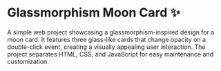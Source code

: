 # Glassmorphism Moon Card ✨

A simple web project showcasing a glassmorphism-inspired design for a moon card. It features three glass-like cards that change opacity on a double-click event, creating a visually appealing user interaction. The project separates HTML, CSS, and JavaScript for easy maintenance and customization.
